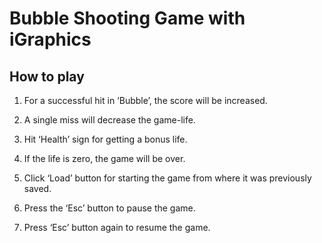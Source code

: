 # Bubble Shooting Game with iGraphics

## How to play

1. For a successful hit in ‘Bubble’, the score will be increased. 

2. A single miss will decrease the game-life. 

3. Hit ‘Health’ sign for getting a bonus life. 

4. If the life is zero, the game will be over. 

5. Click ‘Load’ button for starting the game from where it was previously saved. 

6. Press the ‘Esc’ button to pause the game. 

7. Press ‘Esc’ button again to resume the game.


